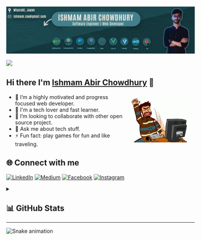 ![Cover Image](https://github.com/IshmamAbir/IshmamAbir/blob/main/images/cover.png?raw=true)

![](https://komarev.com/ghpvc/?username=IshmamAbir&color=blueviolet)

## Hi there I'm [Ishmam Abir Chowdhury](https://linkedin.com/in/ishmam-abir/) 👋

<img align="right" height="130" style="position:sticky;" src="./images/sideimg2.gif"  />

<div align="left">

- 🔭 I’m a highly motivated and progress focused web developer.
- 🌱 I'm a tech lover and fast learner.
- 👯 I’m looking to collaborate with other open source project.
- 💬 Ask me about tech stuff.
- ⚡ Fun fact: play games for fun and like traveling.
</div>

## 🌐 Connect with me

[![LinkedIn](https://img.shields.io/badge/LinkedIn-%230077B5.svg?logo=linkedin&logoColor=white)](https://linkedin.com/in/ishmam-abir/)
[![Medium](https://img.shields.io/badge/Medium-12100E?logo=medium&logoColor=white)](https://medium.com/@ishmam-abir)
[![Facebook](https://img.shields.io/badge/Facebook-%231877F2.svg?logo=Facebook&logoColor=white)](https://facebook.com/ishmam.abir)
[![Instagram](https://img.shields.io/badge/Instagram-%23E4405F.svg?logo=Instagram&logoColor=white)](https://instagram.com/ishmam.abir)

<details>
<summary> <h2> 📊 GitHub Stats </h2> <hr/></summary>

<div align="center">
<img width="46%" height="200px" src="https://github-readme-stats.vercel.app/api?username=IshmamAbir&theme=catppuccin_mocha&hide_border=false&include_all_commits=true&count_private=true" />
<img width="51%" height="200px" src="https://github-readme-streak-stats.herokuapp.com/?user=IshmamAbir&theme=catppuccin_mocha&hide_border=false" />
</div>
<img width="100%" align="center" src="https://github-readme-stats.vercel.app/api/top-langs/?username=IshmamAbir&langs_count=5&hide=Python,SCSS,CSS,HTML,JavaScript&card_width=550&show_icons=true&theme=catppuccin_mocha&layout=compact" />

</details>

<img src="https://raw.githubusercontent.com/IshmamAbir/IshmamAbir/output/snake.svg" alt="Snake animation" />
